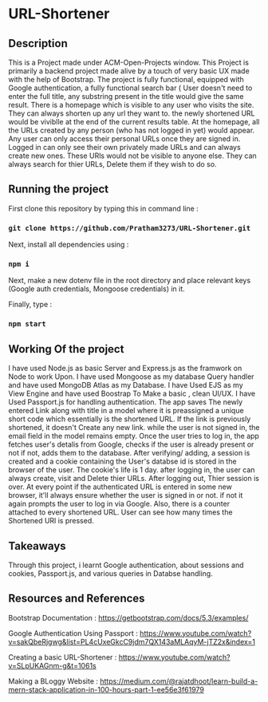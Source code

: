 # URL-Shortener

## Description
This is a Project made under ACM-Open-Projects window.
This Project is primarily a backend project made alive by a touch of very basic UX made with the help of Bootstrap.
The project is fully functional, equipped with Google authentication, a fully functional search bar ( User doesn't need to enter the full title, any substring present in the title would give the same result.
There is a homepage which is visible to any user who visits the site. They can always shorten up any url they want to. the newly shortened URL would be viviblle at the end of the current results table.
At the homepage, all the URLs created by any person (who has not logged in yet) would appear. 
Any user can only access their personal URLs once they are signed in. 
Logged in can only see their own privately made URLs and can always create new ones. These URls would not be visible to anyone else.
They can always search for thier URLs, Delete them if they wish to do so.

## Running the project

First clone this repository by typing this in command line : 
### `git clone https://github.com/Pratham3273/URL-Shortener.git`

Next, install all dependencies using :
### `npm i`

Next, make a new dotenv file in the root directory and place relevant keys (Google auth credentials, Mongoose credentials) in it.

Finally, type : 
### `npm start`

## Working Of the project 

I have used Node.js as basic Server and Express.js as the framwork on Node to work Upon.
I have used Mongoose as my database Query handler and have used MongoDB Atlas as my Database.
I have Used EJS as my View Engine and have used Boostrap To Make a basic , clean UI/UX.
I have Used Passport.js for handling authentication.
The app saves The newly entered Link along with title in a model where it is preassigned a unique short code which essentially is the shortened URL.
If the link is previously shortened, it doesn't Create any new link. while the user is not signed in, the email field in the model remains empty.
Once the user tries to log in, the app fetches user's detalis from Google, checks if the user is already present or not if not, adds them to the database. After verifying/ adding, a session is created and a cookie containing the User's databse id is stored in the browser of the user.
The cookie's life is 1 day. after logging in, the user can always create, visit and Delete thier URLs. After logging out, Thier session is over.
At every point if the authenticated URL is entered in some new browser, it'll always ensure whether the user is signed in or not. if not it again prompts the user to log in via Google. Also, there is a counter attached to every shortened URL. User can see how many times the Shortened URl is pressed.


## Takeaways
Through this project, i learnt Google authentication, about sessions and cookies, Passport.js, and various queries in Databse handling.

## Resources and References  
Bootstrap Documentation : https://getbootstrap.com/docs/5.3/examples/

Google Authentication Using Passport : https://www.youtube.com/watch?v=sakQbeRjgwg&list=PL4cUxeGkcC9jdm7QX143aMLAqyM-jTZ2x&index=1

Creating a basic URL-Shortener : https://www.youtube.com/watch?v=SLpUKAGnm-g&t=1061s

Making a BLoggy Website : https://medium.com/@rajatdhoot/learn-build-a-mern-stack-application-in-100-hours-part-1-ee56e3f61979
